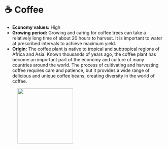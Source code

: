 # ☕ Coffee

* **Economy values:** High
* **Growing period:** Growing and caring for coffee trees can take a relatively long time of about 20 hours to harvest. It is important to water at prescribed intervals to achieve maximum yield.
* **Origin:** The coffee plant is native to tropical and subtropical regions of Africa and Asia. Known thousands of years ago, the coffee plant has become an important part of the economy and culture of many countries around the world. The process of cultivating and harvesting coffee requires care and patience, but it provides a wide range of delicious and unique coffee beans, creating diversity in the world of coffee.

<div>

<figure><img src="../../.gitbook/assets/1.png" alt="" width="175"><figcaption></figcaption></figure>

 

<figure><img src="../../.gitbook/assets/tree-mid-1.png" alt=""><figcaption></figcaption></figure>

 

<figure><img src="../../.gitbook/assets/tree-1.png" alt=""><figcaption></figcaption></figure>

</div>

